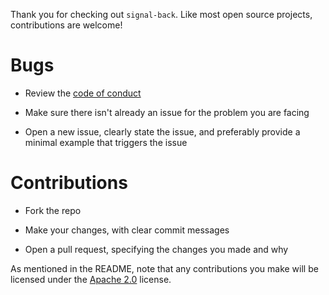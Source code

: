 Thank you for checking out `signal-back`. Like most open source projects, contributions are welcome!

# Bugs

- Review the [code of conduct](CODE-OF-CONDUCT.md)

- Make sure there isn't already an issue for the problem you are facing

- Open a new issue, clearly state the issue, and preferably provide a minimal example that triggers the issue

# Contributions

- Fork the repo

- Make your changes, with clear commit messages

- Open a pull request, specifying the changes you made and why

As mentioned in the README, note that any contributions you make will be licensed under the [Apache 2.0](LICENSE) license.
